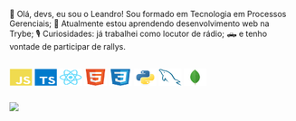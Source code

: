 📜 Olá, devs, eu sou o Leandro! Sou formado em Tecnologia em Processos Gerenciais;
💽 Atualmente estou aprendendo desenvolvimento web na Trybe;
🎙️ Curiosidades: já trabalhei como locutor de rádio; 
🛻 e tenho vontade de participar de rallys.

<div style="display: inline_block"><br>
  <img align="center" height="30" width="40" src="https://raw.githubusercontent.com/devicons/devicon/master/icons/javascript/javascript-plain.svg">
  <img align="center" alt="Le-Ts" height="30" width="40" src="https://raw.githubusercontent.com/devicons/devicon/master/icons/typescript/typescript-plain.svg">
  <img align="center" alt="Le-React" height="30" width="40" src="https://raw.githubusercontent.com/devicons/devicon/master/icons/react/react-original.svg">
  <img align="center" alt="Rafa-HTML" height="30" width="40" src="https://raw.githubusercontent.com/devicons/devicon/master/icons/html5/html5-original.svg">
  <img align="center" alt="Le-CSS" height="30" width="40" src="https://raw.githubusercontent.com/devicons/devicon/master/icons/css3/css3-original.svg">
  <img align="center" alt="Le-Python" height="30" width="40" src="https://raw.githubusercontent.com/devicons/devicon/master/icons/python/python-original.svg">
  <img align="center" alt="Le-MySQL" height="30" width="40" src="https://raw.githubusercontent.com/devicons/devicon/master/icons/mysql/mysql-original.svg">
  <img align="center" alt="Le-MongoDB" height="30" width="40" src="https://raw.githubusercontent.com/devicons/devicon/master/icons/mongodb/mongodb-original.svg">
</div>

##
 
<div> 
  <a href="https://www.https://www.linkedin.com/in/leandro-gavioli-dev/" target="_blank"><img src="https://img.shields.io/badge/-LinkedIn-%230077B5?style=for-the-badge&logo=linkedin&logoColor=white" target="_blank"></a> 
  
</div>
